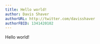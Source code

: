 ```yaml
---
title: Hello world!
author: Davis Shaver
authorURL: http://twitter.com/davisshaver
authorFBID: 1341420102
---
```


Hello world!
